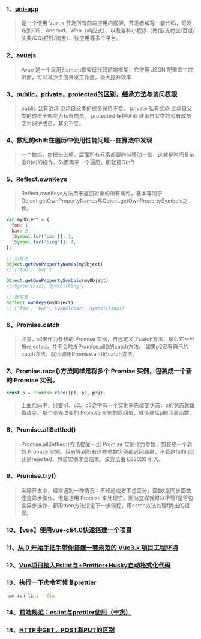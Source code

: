 ### 1、[uni-app](https://uniapp.dcloud.io/)
>是一个使用 Vue.js 开发所有前端应用的框架，开发者编写一套代码，可发布到iOS、Android、Web（响应式）、以及各种小程序（微信/支付宝/百度/头条/QQ/钉钉/淘宝）、快应用等多个平台。
### 2、[avuejs](https://www.avuejs.com/)
>Avue 是一个采用Element框架低代码前端框架，它使用 JSON 配置来生成页面，可以减少页面开发工作量，极大提升效率
### 3、[public，private，protected的区别，继承方法与访问权限](https://blog.csdn.net/spu20134823091/article/details/53836192)
>public 公有继承    继承自父类的成员保持不变。
>private 私有继承    继承自父类的成员全部变为私有成员。
>protected 保护继承    继承自父类的公有成员变为保护成员，其余不变。
### 4、数组的shift在遍历中使用性能问题--在算法中发现
>一个数组，你把头去掉，后面所有元素都要向前移动一位，这就是时间复杂度O(n)的操作，外面再来一个遍历，那就是O(n²)
### 5、Reflect.ownKeys
>Reflect.ownKeys方法用于返回对象的所有属性，基本等同于Object.getOwnPropertyNames与Object.getOwnPropertySymbols之和。
```js
var myObject = {
  foo: 1,
  bar: 2,
  [Symbol.for('baz')]: 3,
  [Symbol.for('bing')]: 4,
};

// 旧写法
Object.getOwnPropertyNames(myObject)
// ['foo', 'bar']

Object.getOwnPropertySymbols(myObject)
//[Symbol(baz), Symbol(bing)]

// 新写法
Reflect.ownKeys(myObject)
// ['foo', 'bar', Symbol(baz), Symbol(bing)]
```
### 6、Promise.catch
>注意，如果作为参数的 Promise 实例，自己定义了catch方法，那么它一旦被rejected，并不会触发Promise.all()的catch方法。
>如果p2没有自己的catch方法，就会调用Promise.all()的catch方法。
### 7、Promise.race()方法同样是将多个 Promise 实例，包装成一个新的 Promise 实例。
```js
const p = Promise.race([p1, p2, p3]);
```
>上面代码中，只要p1、p2、p3之中有一个实例率先改变状态，p的状态就跟着改变。那个率先改变的 Promise 实例的返回值，就传递给p的回调函数。
### 8、Promise.allSettled()
>Promise.allSettled()方法接受一组 Promise 实例作为参数，包装成一个新的 Promise 实例。只有等到所有这些参数实例都返回结果，不管是fulfilled还是rejected，包装实例才会结束。该方法由 ES2020 引入。
### 9、Promise.try()
>实际开发中，经常遇到一种情况：不知道或者不想区分，函数f是同步函数还是异步操作，但是想用 Promise 来处理它。因为这样就可以不管f是否包含异步操作，都用then方法指定下一步流程，用catch方法处理f抛出的错误。
### 10、[【vue】使用vue-cli4.0快速搭建一个项目](https://blog.csdn.net/liyunkun888/article/details/102738377)
### 11、[从 0 开始手把手带你搭建一套规范的 Vue3.x 项目工程环境](https://juejin.cn/post/6951649464637636622)
### 12、[Vue项目接入Eslint与+Prettier+Husky自动格式化代码](https://blog.csdn.net/weixin_42826294/article/details/107374982)
### 13、执行一下命令可修复prettier
```bash
npm run lint --fix
```
### 14、[前端规范：eslint与prettier使用（干货）](https://blog.csdn.net/weixin_45077178/article/details/107226551)
### 14、[HTTP中GET，POST和PUT的区别](https://blog.csdn.net/qq_36183935/article/details/80570062)